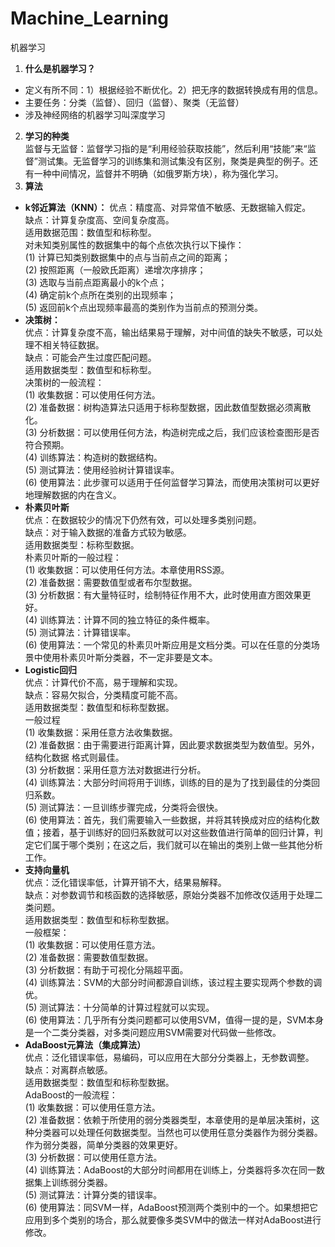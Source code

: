 # Machine_Learning
机器学习
1. **什么是机器学习？**  
- 定义有所不同：1）根据经验不断优化。2）把无序的数据转换成有用的信息。  
- 主要任务：分类（监督）、回归（监督）、聚类（无监督）
- 涉及神经网络的机器学习叫深度学习
2. **学习的种类**  
监督与无监督：监督学习指的是“利用经验获取技能”，然后利用“技能”来“监督”测试集。无监督学习的训练集和测试集没有区别，聚类是典型的例子。还有一种中间情况，监督并不明确（如俄罗斯方块），称为强化学习。
3. **算法**
- **k邻近算法（KNN）：** 
优点：精度高、对异常值不敏感、无数据输入假定。  
缺点：计算复杂度高、空间复杂度高。  
适用数据范围：数值型和标称型。   
对未知类别属性的数据集中的每个点依次执行以下操作：  
(1) 计算已知类别数据集中的点与当前点之间的距离；  
(2) 按照距离（一般欧氏距离）递增次序排序；  
(3) 选取与当前点距离最小的k个点；  
(4) 确定前k个点所在类别的出现频率；  
(5) 返回前k个点出现频率最高的类别作为当前点的预测分类。
- **决策树：**  
优点：计算复杂度不高，输出结果易于理解，对中间值的缺失不敏感，可以处理不相关特征数据。  
缺点：可能会产生过度匹配问题。  
适用数据类型：数值型和标称型。  
决策树的一般流程：  
(1) 收集数据：可以使用任何方法。  
(2) 准备数据：树构造算法只适用于标称型数据，因此数值型数据必须离散化。  
(3) 分析数据：可以使用任何方法，构造树完成之后，我们应该检查图形是否符合预期。  
(4) 训练算法：构造树的数据结构。  
(5) 测试算法：使用经验树计算错误率。  
(6) 使用算法：此步骤可以适用于任何监督学习算法，而使用决策树可以更好地理解数据的内在含义。
- **朴素贝叶斯**  
优点：在数据较少的情况下仍然有效，可以处理多类别问题。  
缺点：对于输入数据的准备方式较为敏感。  
适用数据类型：标称型数据。  
朴素贝叶斯的一般过程：  
(1) 收集数据：可以使用任何方法。本章使用RSS源。  
(2) 准备数据：需要数值型或者布尔型数据。  
(3) 分析数据：有大量特征时，绘制特征作用不大，此时使用直方图效果更好。  
(4) 训练算法：计算不同的独立特征的条件概率。  
(5) 测试算法：计算错误率。  
(6) 使用算法：一个常见的朴素贝叶斯应用是文档分类。可以在任意的分类场景中使用朴素贝叶斯分类器，不一定非要是文本。  
- **Logistic回归**   
优点：计算代价不高，易于理解和实现。  
缺点：容易欠拟合，分类精度可能不高。  
适用数据类型：数值型和标称型数据。  
一般过程  
(1) 收集数据：采用任意方法收集数据。  
(2) 准备数据：由于需要进行距离计算，因此要求数据类型为数值型。另外，结构化数据
格式则最佳。  
(3) 分析数据：采用任意方法对数据进行分析。  
(4) 训练算法：大部分时间将用于训练，训练的目的是为了找到最佳的分类回归系数。  
(5) 测试算法：一旦训练步骤完成，分类将会很快。  
(6) 使用算法：首先，我们需要输入一些数据，并将其转换成对应的结构化数值；接着，基于训练好的回归系数就可以对这些数值进行简单的回归计算，判定它们属于哪个类别；在这之后，我们就可以在输出的类别上做一些其他分析工作。
- **支持向量机**  
优点：泛化错误率低，计算开销不大，结果易解释。  
缺点：对参数调节和核函数的选择敏感，原始分类器不加修改仅适用于处理二类问题。  
适用数据类型：数值型和标称型数据。  
一般框架：  
(1) 收集数据：可以使用任意方法。  
(2) 准备数据：需要数值型数据。  
(3) 分析数据：有助于可视化分隔超平面。  
(4) 训练算法：SVM的大部分时间都源自训练，该过程主要实现两个参数的调优。  
(5) 测试算法：十分简单的计算过程就可以实现。  
(6) 使用算法：几乎所有分类问题都可以使用SVM，值得一提的是，SVM本身是一个二类分类器，对多类问题应用SVM需要对代码做一些修改。  
- **AdaBoost元算法（集成算法）**  
优点：泛化错误率低，易编码，可以应用在大部分分类器上，无参数调整。  
缺点：对离群点敏感。  
适用数据类型：数值型和标称型数据。  
AdaBoost的一般流程：  
(1) 收集数据：可以使用任意方法。  
(2) 准备数据：依赖于所使用的弱分类器类型，本章使用的是单层决策树，这种分类器可以处理任何数据类型。当然也可以使用任意分类器作为弱分类器。作为弱分类器，简单分类器的效果更好。  
(3) 分析数据：可以使用任意方法。  
(4) 训练算法：AdaBoost的大部分时间都用在训练上，分类器将多次在同一数据集上训练弱分类器。  
(5) 测试算法：计算分类的错误率。  
(6) 使用算法：同SVM一样，AdaBoost预测两个类别中的一个。如果想把它应用到多个类别的场合，那么就要像多类SVM中的做法一样对AdaBoost进行修改。  

